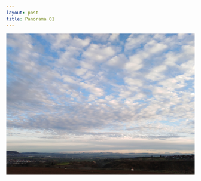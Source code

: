 ```yaml
---
layout: post
title: Panorama 01
---
```

![Panorama](/images/uploads/img_20191217_154456.jpg "Panorama")